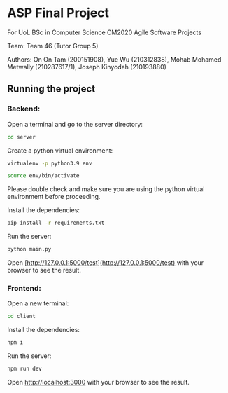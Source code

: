 # ASP Final Project

For UoL BSc in Computer Science CM2020 Agile Software Projects

Team: Team 46 (Tutor Group 5)

Authors: On On Tam (200151908), Yue Wu (210312838), Mohab Mohamed Metwally (210287617/1), Joseph Kinyodah (210193880)
## Running the project

### Backend:
Open a terminal and go to the server directory:
```bash
cd server
```

Create a python virtual environment:
```bash
virtualenv -p python3.9 env
```
```bash
source env/bin/activate
```
Please double check and make sure you are using the python virtual environment before proceeding.

Install the dependencies:
```bash
pip install -r requirements.txt
```

Run the server:
```bash
python main.py
```
Open [http://127.0.0.1:5000/test](http://127.0.0.1:5000/test) with your browser to see the result.

### Frontend:
Open a new terminal:
```bash
cd client
```

Install the dependencies:
```bash
npm i
```

Run the server:
```bash
npm run dev
```
Open [http://localhost:3000](http://localhost:3000) with your browser to see the result.
